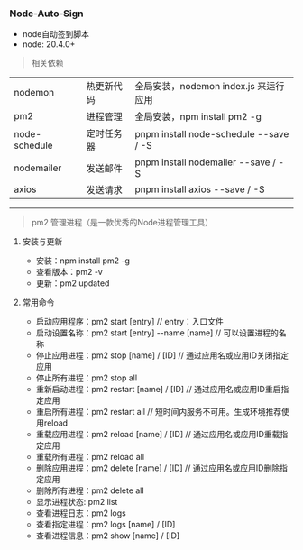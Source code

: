 ### Node-Auto-Sign

- node自动签到脚本
- node: 20.4.0+

> 相关依赖

<table>
    <tbody>
        <tr>
            <td>nodemon</td>
            <td>热更新代码</td>
            <td>全局安装，nodemon index.js 来运行应用</td>
        </tr>
        <tr>
            <td>pm2</td>
            <td>进程管理</td>
            <td>全局安装，npm install pm2 -g</td>
        </tr>
        <tr>
            <td>node-schedule</td>
            <td>定时任务器</td>
            <td>pnpm install node-schedule --save / -S</td>
        </tr>
        <tr>
            <td>nodemailer</td>
            <td>发送邮件</td>
            <td>pnpm install nodemailer --save / -S</td>
        </tr>
        <tr>
            <td>axios</td>
            <td>发送请求</td>
            <td>pnpm install axios --save / -S</td>
        </tr>
    <tbody>
</table>

-----

> pm2 管理进程（是一款优秀的Node进程管理工具）

1. 安装与更新

    - 安装：npm install pm2 -g
    - 查看版本：pm2 -v
    - 更新：pm2 updated

2. 常用命令

    - 启动应用程序：pm2 start [entry]  // entry：入口文件
    - 启动设置名称：pm2 start [entry] --name [name]  // 可以设置进程的名称
    - 停止应用进程：pm2 stop [name] / [ID]  // 通过应用名或应用ID关闭指定应用
    - 停止所有进程：pm2 stop all
    - 重新启动进程：pm2 restart [name] / [ID]  // 通过应用名或应用ID重启指定应用
    - 重启所有进程：pm2 restart all // 短时间内服务不可用。生成环境推荐使用reload
    - 重载应用进程：pm2 reload [name] / [ID]  // 通过应用名或应用ID重载指定应用
    - 重载所有进程：pm2 reload all
    - 删除应用进程：pm2 delete [name] / [ID]  // 通过应用名或应用ID删除指定应用
    - 删除所有进程：pm2 delete all
    - 显示进程状态: pm2 list
    - 查看进程日志：pm2 logs
    - 查看指定进程：pm2 logs [name] / [ID]
    - 查看进程信息：pm2 show [name] / [ID]

